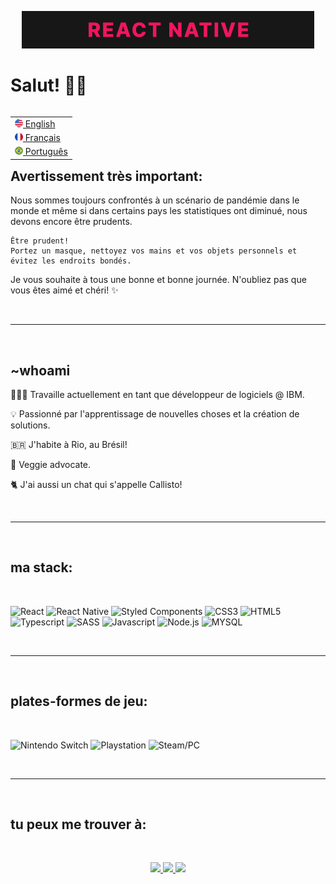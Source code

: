 <p align="center"> <img src="imgs/en-readme-banner.gif"/> </p>

# Salut! 👋🏾

<table align="right">
    <tr>
        <td>
            <a href="README.md">
            <img src="imgs/us-flag-icon.png" height="13"/> 
                English
            </a>
        </td>
    </tr>
    <tr>
        <td>
            <a href="README_fr.md"> 
            <img src="imgs/fr-flag-icon.png" height="13"/> 
                Français
            </a>
        </td>
    </tr>
    <tr>
        <td>
            <a href="README_pt.md">
            <img src="imgs/br-flag-icon.png" height="13"/> 
                Português
            </a>
        </td>
    </tr>
</table>

## Avertissement très important:

<p>
    Nous sommes toujours confrontés à un scénario de pandémie dans le monde et même si dans certains pays les statistiques ont diminué, nous devons encore être prudents.

    Être prudent! 
    Portez un masque, nettoyez vos mains et vos objets personnels et évitez les endroits bondés.
</p>
<p>

Je vous souhaite à tous une bonne et bonne journée.   N'oubliez pas que vous êtes aimé et chéri! ✨
</p>

<br>

---
<br>

## ~whoami

<p> 
    👩🏾‍💻 Travaille actuellement en tant que développeur de logiciels @ IBM.
</p>
<p> 
    💡 Passionné par l'apprentissage de nouvelles choses et la création de solutions.
</p>
<p>
    🇧🇷 J'habite à Rio, au Brésil!
</p>
<p>
    🥦 Veggie advocate.
</p>
<p>
    🐈 J'ai aussi un chat qui s'appelle Callisto!
</p>

<br>

---
<br>

## ma stack: 
<br>

![React](https://img.shields.io/badge/React-20232A?style=for-the-badge&logo=react&logoColor=61DAFB) 
![React Native](https://img.shields.io/badge/React_Native-20232A?style=for-the-badge&logo=react&logoColor=61DAFB)
![Styled Components](https://img.shields.io/badge/styled--components-DB7093?style=for-the-badge&logo=styled-components&logoColor=white)
![CSS3](https://img.shields.io/badge/CSS3-1572B6?style=for-the-badge&logo=css3&logoColor=white)
![HTML5](https://img.shields.io/badge/HTML5-E34F26?style=for-the-badge&logo=html5&logoColor=white)
![Typescript](https://img.shields.io/badge/TypeScript-007ACC?style=for-the-badge&logo=typescript&logoColor=white)
![SASS](https://img.shields.io/badge/Sass-CC6699?style=for-the-badge&logo=sass&logoColor=white)
![Javascript](https://img.shields.io/badge/JavaScript-323330?style=for-the-badge&logo=javascript&logoColor=F7DF1E)
![Node.js](https://img.shields.io/badge/Node.js-43853D?style=for-the-badge&logo=node.js&logoColor=white)
![MYSQL](https://img.shields.io/badge/MySQL-00000F?style=for-the-badge&logo=mysql&logoColor=white)

<br>

---
<br>

## plates-formes de jeu: 
<br>

![Nintendo Switch](https://img.shields.io/badge/Nintendo_Switch-E60012?style=for-the-badge&logo=nintendo-switch&logoColor=white)
![Playstation](https://img.shields.io/badge/PlayStation-003791?style=for-the-badge&logo=playstation&logoColor=white)
![Steam/PC](https://img.shields.io/badge/Steam-000000?style=for-the-badge&logo=steam&logoColor=white)


<br>

---
<br>


## tu peux me trouver à:
<br>
<p align="center">
    <a href="https://br.linkedin.com/in/juliana-berdeville">
    <img src="https://img.shields.io/badge/LinkedIn-0077B5?style=for-the-badge&logo=linkedin&logoColor=white"/>
    </a>
     <a href="mailto:juliana.berdeville@gmail.com?subject=Oi,%20Juliana%20">
    <img src="https://img.shields.io/badge/Gmail-D14836?style=for-the-badge&logo=gmail&logoColor=white"/>
    </a>
     <a href="https://www.instagram.com/j.berdeville/">
     <img src="https://img.shields.io/badge/instagram-%23dc2743.svg?&style=for-the-badge&logo=instagram&logoColor=white"/>
     </a>
</p>
